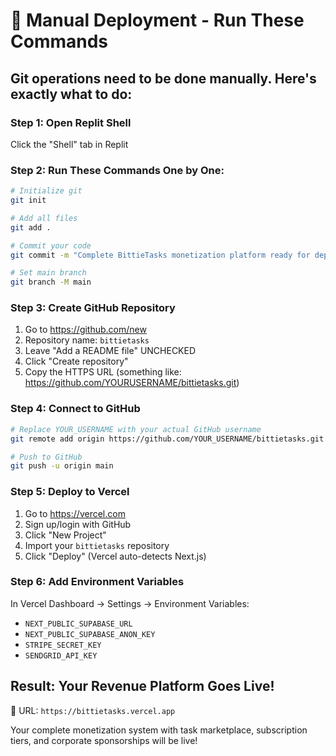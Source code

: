 # 🚀 Manual Deployment - Run These Commands

## Git operations need to be done manually. Here's exactly what to do:

### Step 1: Open Replit Shell
Click the "Shell" tab in Replit

### Step 2: Run These Commands One by One:

```bash
# Initialize git
git init

# Add all files
git add .

# Commit your code
git commit -m "Complete BittieTasks monetization platform ready for deployment"

# Set main branch
git branch -M main
```

### Step 3: Create GitHub Repository
1. Go to https://github.com/new
2. Repository name: `bittietasks`
3. Leave "Add a README file" UNCHECKED
4. Click "Create repository"
5. Copy the HTTPS URL (something like: https://github.com/YOURUSERNAME/bittietasks.git)

### Step 4: Connect to GitHub
```bash
# Replace YOUR_USERNAME with your actual GitHub username
git remote add origin https://github.com/YOUR_USERNAME/bittietasks.git

# Push to GitHub
git push -u origin main
```

### Step 5: Deploy to Vercel
1. Go to https://vercel.com
2. Sign up/login with GitHub
3. Click "New Project"
4. Import your `bittietasks` repository
5. Click "Deploy" (Vercel auto-detects Next.js)

### Step 6: Add Environment Variables
In Vercel Dashboard → Settings → Environment Variables:
- `NEXT_PUBLIC_SUPABASE_URL`
- `NEXT_PUBLIC_SUPABASE_ANON_KEY`
- `STRIPE_SECRET_KEY`
- `SENDGRID_API_KEY`

## Result: Your Revenue Platform Goes Live!
🎯 URL: `https://bittietasks.vercel.app`

Your complete monetization system with task marketplace, subscription tiers, and corporate sponsorships will be live!
